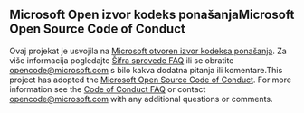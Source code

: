 ## <a name="microsoft-open-source-code-of-conduct"></a><span data-ttu-id="2ad09-101">Microsoft Open izvor kodeks ponašanja</span><span class="sxs-lookup"><span data-stu-id="2ad09-101">Microsoft Open Source Code of Conduct</span></span>
<span data-ttu-id="2ad09-p101">Ovaj projekat je usvojila na [Microsoft otvoren izvor kodeksa ponašanja](https://opensource.microsoft.com/codeofconduct/). Za više informacija pogledajte [Šifra sprovede FAQ](https://opensource.microsoft.com/codeofconduct/faq/) ili se obratite [opencode@microsoft.com](mailto:opencode@microsoft.com) s bilo kakva dodatna pitanja ili komentare.</span><span class="sxs-lookup"><span data-stu-id="2ad09-p101">This project has adopted the [Microsoft Open Source Code of Conduct](https://opensource.microsoft.com/codeofconduct/). For more information see the [Code of Conduct FAQ](https://opensource.microsoft.com/codeofconduct/faq/) or contact [opencode@microsoft.com](mailto:opencode@microsoft.com) with any additional questions or comments.</span></span>